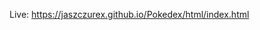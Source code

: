 Live: <a href="https://jaszczurex.github.io/Pokedex/html/index.html" targer="_blank">https://jaszczurex.github.io/Pokedex/html/index.html</a>
